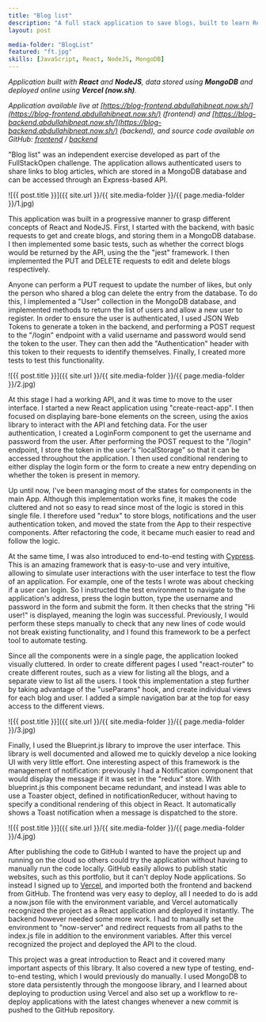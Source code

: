 ```yaml
---
title: "Blog list"
description: "A full stack application to save blogs, built to learn React and NodeJS. It features interacting with a MongoDB database, user authentication, testing and continuous integration through Vercel."
layout: post

media-folder: "BlogList"
featured: "ft.jpg"
skills: [JavaScript, React, NodeJS, MongoDB]
---
```

*Application built with **React** and **NodeJS**, data stored using **MongoDB** and deployed online using **Vercel (now.sh)**.*

*Application available live at [https://blog-frontend.abdullahibneat.now.sh/](https://blog-frontend.abdullahibneat.now.sh/) (frontend) and [https://blog-backend.abdullahibneat.now.sh/](https://blog-backend.abdullahibneat.now.sh/) (backend), and source code available on GitHub: [frontend](https://github.com/abdullahibneat/blog-frontend) / [backend](https://github.com/abdullahibneat/blog-backend)*

"Blog list" was an independent exercise developed as part of the FullStackOpen challenge. The application allows authenticated users to share links to blog articles, which are stored in a MongoDB database and can be accessed through an Express-based API.

![{{ post.title }}]({{ site.url  }}/{{ site.media-folder }}/{{ page.media-folder }}/1.jpg)

This application was built in a progressive manner to grasp different concepts of React and NodeJS. First, I started with the backend, with basic requests to get and create blogs, and storing them in a MongoDB database. I then implemented some basic tests, such as whether the correct blogs would be returned by the API, using the the "jest" framework. I then implemented the PUT and DELETE requests to edit and delete blogs respectively.

Anyone can perform a PUT request to update the number of likes, but only the person who shared a blog can delete the entry from the database. To do this, I implemented a "User" collection in the MongoDB database, and implemented methods to return the list of users and allow a new user to register. In order to ensure the user is authenticated, I used JSON Web Tokens to generate a token in the backend, and performing a POST request to the "/login" endpoint with a valid username and password would send the token to the user. They can then add the "Authentication" header with this token to their requests to identify themselves. Finally, I created more tests to test this functionality.

![{{ post.title }}]({{ site.url  }}/{{ site.media-folder }}/{{ page.media-folder }}/2.jpg)

At this stage I had a working API, and it was time to move to the user interface. I started a new React application using "create-react-app". I then focused on displaying bare-bone elements on the screen, using the axios library to interact with the API and fetching data. For the user authentication, I created a LoginForm component to get the username and password from the user. After performing the POST request to the "/login" endpoint, I store the token in the user's "localStorage" so that it can be accessed throughout the application. I then used conditional rendering to either display the login form or the form to create a new entry depending on whether the token is present in memory.

Up until now, I've been managing most of the states for components in the main App. Although this implementation works fine, it makes the code cluttered and not so easy to read since most of the logic is stored in this single file. I therefore used "redux" to store blogs, notifications and the user authentication token, and moved the state from the App to their respective components. After refactoring the code, it became much easier to read and follow the logic.

At the same time, I was also introduced to end-to-end testing with [Cypress](https://www.cypress.io/). This is an amazing framework that is easy-to-use and very intuitive, allowing to simulate user interactions with the user interface to test the flow of an application. For example, one of the tests I wrote was about checking if a user can login. So I instructed the test environment to navigate to the application's address, press the login button, type the username and password in the form and submit the form. It then checks that the string "Hi user!" is displayed, meaning the login was successful. Previously, I would perform these steps manually to check that any new lines of code would not break existing functionality, and I found this framework to be a perfect tool to automate testing.

Since all the components were in a single page, the application looked visually cluttered. In order to create different pages I used "react-router" to create different routes, such as a view for listing all the blogs, and a separate view to list all the users. I took this implementation a step further by taking advantage of the "useParams" hook, and create individual views for each blog and user. I added a simple navigation bar at the top for easy access to the different views.

![{{ post.title }}]({{ site.url  }}/{{ site.media-folder }}/{{ page.media-folder }}/3.jpg)

Finally, I used the Blueprint.js library to improve the user interface. This library is well documented and allowed me to quickly develop a nice looking UI with very little effort. One interesting aspect of this framework is the management of notification: previously I had a Notification component that would display the message if it was set in the "redux" store. With blueprint.js this component became redundant, and instead I was able to use a Toaster object, defined in notificationReducer, without having to specify a conditional rendering of this object in React. It automatically shows a Toast notification when a message is dispatched to the store.

![{{ post.title }}]({{ site.url  }}/{{ site.media-folder }}/{{ page.media-folder }}/4.jpg)

After publishing the code to GitHub I wanted to have the project up and running on the cloud so others could try the application without having to manually run the code locally. GitHub easily allows to publish static websites, such as this portfolio, but it can't deploy Node applications. So instead I signed up to [Vercel](https://vercel.com/), and imported both the frontend and backend from GitHub. The frontend was very easy to deploy, all I needed to do is add a now.json file with the environment variable, and Vercel automatically recognized the project as a React application and deployed it instantly. The backend however needed some more work. I had to manually set the environment to "now-server" and redirect requests from all paths to the index.js file in addition to the environment variables. After this vercel recognized the project and deployed the API to the cloud.

This project was a great introduction to React and it covered many important aspects of this library. It also covered a new type of testing, end-to-end testing, which I would previously do manually. I used MongoDB to store data persistently through the mongoose library, and I learned about deploying to production using Vercel and also set up a workflow to re-deploy applications with the latest changes whenever a new commit is pushed to the GitHub repository.
